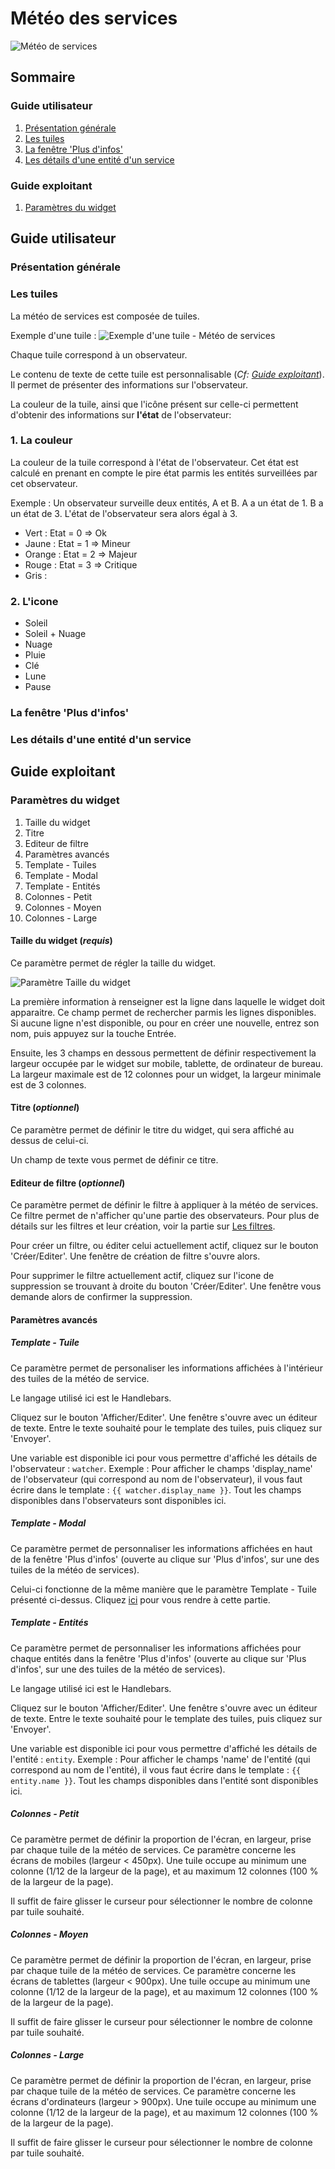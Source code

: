 # Météo des services

![Météo de services](./img/weather.png  "Météo de services")

## Sommaire

### Guide utilisateur
1. [Présentation générale](#presentation-generale)
2. [Les tuiles](#les-tuiles)
3. [La fenêtre 'Plus d'infos'](#la-fenetre-plus-dinfos)
4. [Les détails d'une entité d'un service](#les-details-dune-entite-dun-service)

### Guide exploitant
1. [Paramètres du widget](#parametres-du-widget)

## Guide utilisateur
### Présentation générale
### Les tuiles

La météo de services est composée de tuiles.

Exemple d'une tuile : ![Exemple d'une tuile - Météo de services](./img/tuile-weather.png  "Exemple d'une tuile - Météo de services")

Chaque tuile correspond à un observateur.

Le contenu de texte de cette tuile est personnalisable (*Cf: [Guide exploitant](#guide-exploitant_1)*). Il permet de présenter des informations sur l'observateur.

La couleur de la tuile, ainsi que l'icône présent sur celle-ci permettent d'obtenir des informations sur **l'état** de l'observateur:

### 1. La couleur

La couleur de la tuile correspond à l'état de l'observateur. Cet état est calculé en prenant en compte le pire état parmis les entités surveillées par cet observateur.

Exemple : 
Un observateur surveille deux entités, A et B. A a un état de 1. B a un état de 3. L'état de l'observateur sera alors égal à 3.

- Vert : Etat = 0 => Ok
- Jaune : Etat = 1 => Mineur
- Orange : Etat = 2 => Majeur
- Rouge : Etat = 3 => Critique
- Gris : 

### 2. L'icone

- Soleil
- Soleil + Nuage
- Nuage
- Pluie
- Clé
- Lune
- Pause

### La fenêtre 'Plus d'infos'
### Les détails d'une entité d'un service

## Guide exploitant
### Paramètres du widget
1. Taille du widget
2. Titre
3. Editeur de filtre
4. Paramètres avancés
  1. Template - Tuiles
  2. Template - Modal
  3. Template - Entités
  4. Colonnes - Petit
  5. Colonnes - Moyen
  6. Colonnes - Large

#### Taille du widget (*requis*)

Ce paramètre permet de régler la taille du widget.

![Paramètre Taille du widget](../img/settings/widget-size.png "Paramètre Taille du widget")

La première information à renseigner est la ligne dans laquelle le widget doit apparaitre. Ce champ permet de rechercher parmis les lignes disponibles. Si aucune ligne n'est disponible, ou pour en créer une nouvelle, entrez son nom, puis appuyez sur la touche Entrée.

Ensuite, les 3 champs en dessous permettent de définir respectivement la largeur occupée par le widget sur mobile, tablette, de ordinateur de bureau.
La largeur maximale est de 12 colonnes pour un widget, la largeur minimale est de 3 colonnes.

#### Titre (*optionnel*)

Ce paramètre permet de définir le titre du widget, qui sera affiché au dessus de celui-ci.

Un champ de texte vous permet de définir ce titre.

#### Editeur de filtre (*optionnel*)

Ce paramètre permet de définir le filtre à appliquer à la météo de services.
Ce filtre permet de n'afficher qu'une partie des observateurs.
Pour plus de détails sur les filtres et leur création, voir la partie sur [Les filtres](../../filtres/index.md).

Pour créer un filtre, ou éditer celui actuellement actif, cliquez sur le bouton 'Créer/Editer'. Une fenêtre de création de filtre s'ouvre alors.

Pour supprimer le filtre actuellement actif, cliquez sur l'icone de suppression se trouvant à droite du bouton 'Créer/Editer'. Une fenêtre vous demande alors de confirmer la suppression.

#### Paramètres avancés
##### Template - Tuile

Ce paramètre permet de personaliser les informations affichées à l'intérieur des tuiles de la météo de service.

Le langage utilisé ici est le Handlebars.

Cliquez sur le bouton 'Afficher/Editer'. Une fenêtre s'ouvre avec un éditeur de texte. Entre le texte souhaité pour le template des tuiles, puis cliquez sur 'Envoyer'.

Une variable est disponible ici pour vous permettre d'affiché les détails de l'observateur : ```watcher```.
Exemple : Pour afficher le champs 'display_name' de l'observateur (qui correspond au nom de l'observateur), il vous faut écrire dans le template : ```{{ watcher.display_name }}```.
Tout les champs disponibles dans l'observateurs sont disponibles ici.

##### Template - Modal

Ce paramètre permet de personnaliser les informations affichées en haut de la fenêtre 'Plus d'infos' (ouverte au clique sur 'Plus d'infos', sur une des tuiles de la météo de services).

Celui-ci fonctionne de la même manière que le paramètre Template - Tuile présenté ci-dessus. Cliquez [ici](#template-tuile) pour vous rendre à cette partie.

##### Template - Entités

Ce paramètre permet de personnaliser les informations affichées pour chaque entités dans la fenêtre 'Plus d'infos' (ouverte au clique sur 'Plus d'infos', sur une des tuiles de la météo de services).

Le langage utilisé ici est le Handlebars.

Cliquez sur le bouton 'Afficher/Editer'. Une fenêtre s'ouvre avec un éditeur de texte. Entre le texte souhaité pour le template des tuiles, puis cliquez sur 'Envoyer'.

Une variable est disponible ici pour vous permettre d'affiché les détails de l'entité : ```entity```.
Exemple : Pour afficher le champs 'name' de l'entité (qui correspond au nom de l'entité), il vous faut écrire dans le template : ```{{ entity.name }}```.
Tout les champs disponibles dans l'entité sont disponibles ici.

##### Colonnes - Petit

Ce paramètre permet de définir la proportion de l'écran, en largeur, prise par chaque tuile de la météo de services. Ce paramètre concerne les écrans de mobiles (largeur < 450px). Une tuile occupe au minimum une colonne (1/12 de la largeur de la page), et au maximum 12 colonnes (100 % de la largeur de la page).

Il suffit de faire glisser le curseur pour sélectionner le nombre de colonne par tuile souhaité.

##### Colonnes - Moyen

Ce paramètre permet de définir la proportion de l'écran, en largeur, prise par chaque tuile de la météo de services. Ce paramètre concerne les écrans de tablettes (largeur < 900px). Une tuile occupe au minimum une colonne (1/12 de la largeur de la page), et au maximum 12 colonnes (100 % de la largeur de la page).

Il suffit de faire glisser le curseur pour sélectionner le nombre de colonne par tuile souhaité.

##### Colonnes - Large

Ce paramètre permet de définir la proportion de l'écran, en largeur, prise par chaque tuile de la météo de services. Ce paramètre concerne les écrans d'ordinateurs (largeur > 900px). Une tuile occupe au minimum une colonne (1/12 de la largeur de la page), et au maximum 12 colonnes (100 % de la largeur de la page).

Il suffit de faire glisser le curseur pour sélectionner le nombre de colonne par tuile souhaité.

